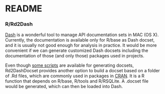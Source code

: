 # README #

### R/Rd2Dash ###

[Dash](https://kapeli.com/dash) is a wonderful tool to manage API documentation sets in MAC (OS X). Currently, the documentation is available only for R/base as Dash docset, and it is usually not good enough for analysis in practice. It would be more convenient if we can generate customized Dash docsets including the documentation of those (and only those) packages used in projects.

Even though [some scripts](https://kapeli.com/docsets#scriptExamples) are available for generating docsets, Rd2DashDocset provides another option to build a docset based on a folder of .Rd files, which are commonly used in packages in [CRAN](http://cran.r-project.org/). It is a R function that depends on R/base, R/tools and R/RSQLite. A .docset file would be generated, which can then be loaded into Dash.
